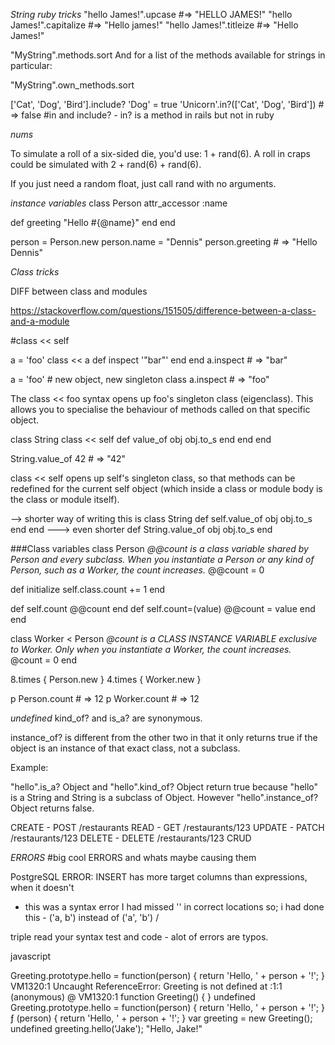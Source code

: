

*String ruby tricks*
"hello James!".upcase      #=> "HELLO JAMES!"
"hello James!".capitalize  #=> "Hello james!"
"hello James!".titleize    #=> "Hello James!"

"MyString".methods.sort
And for a list of the methods available for strings in particular:

"MyString".own_methods.sort

['Cat', 'Dog', 'Bird'].include? 'Dog'
= true
'Unicorn'.in?(['Cat', 'Dog', 'Bird']) # => false
#in and include? - in? is a method in rails but not in ruby

*nums*

To simulate a roll of a six-sided die, you'd use: 1 + rand(6). A roll in craps could be simulated with 2 + rand(6) + rand(6).

If you just need a random float, just call rand with no arguments.

*instance variables*
class Person
  attr_accessor :name

  def greeting
    "Hello #{@name}"
  end
end

person = Person.new
person.name = "Dennis"
person.greeting # => "Hello Dennis"


*Class tricks*

DIFF between class and modules 

https://stackoverflow.com/questions/151505/difference-between-a-class-and-a-module

#class << self

a = 'foo'
class << a
  def inspect
    '"bar"'
  end
end
a.inspect   # => "bar"

a = 'foo'   # new object, new singleton class
a.inspect   # => "foo"

The class << foo syntax opens up foo's singleton class (eigenclass). This allows you to specialise the behaviour of methods called on that specific object.

class String
  class << self
    def value_of obj
      obj.to_s
    end
  end
end

String.value_of 42   # => "42"

class << self opens up self's singleton class, so that methods can be redefined for the current self object (which inside a class or module body is the class or module itself).

--> shorter way of writing this is
class String
  def self.value_of obj
    obj.to_s
  end
end
---> even shorter
def String.value_of obj
  obj.to_s
end


###Class variables
class Person
  *@@count is a class variable shared by Person and every subclass.
   When you instantiate a Person or any kind of Person, such as a Worker,
   the count increases.*
  @@count = 0

  def initialize
    self.class.count += 1
  end

  def self.count
    @@count
  end
  def self.count=(value)
    @@count = value
  end
end

class Worker < Person
  *@count is a CLASS INSTANCE VARIABLE exclusive to Worker.
   Only when you instantiate a Worker, the count increases.*
  @count = 0
end

8.times { Person.new }
4.times { Worker.new }

p Person.count # => 12
p Worker.count # => 12



*undefined*
kind_of? and is_a? are synonymous.

instance_of? is different from the other two in that it only returns true if the object is an instance of that exact class, not a subclass.

Example:

"hello".is_a? Object and "hello".kind_of? Object return true because "hello" is a String and String is a subclass of Object.
However "hello".instance_of? Object returns false.

CREATE - POST /restaurants
READ - GET /restaurants/123
UPDATE - PATCH /restaurants/123
DELETE - DELETE /restaurants/123
CRUD

*ERRORS*
#big cool ERRORS and whats maybe causing them

PostgreSQL ERROR: INSERT has more target columns than expressions, when it doesn't
- this was a syntax error I had missed '' in correct locations so;
i had done this - ('a, b') instead of ('a', 'b') /

triple read your syntax test and code - alot of errors are typos.


javascript 

Greeting.prototype.hello = function(person) {
  return 'Hello, ' + person + '!';
}
VM1320:1 Uncaught ReferenceError: Greeting is not defined
    at <anonymous>:1:1
(anonymous) @ VM1320:1
function Greeting() {
}
undefined
Greeting.prototype.hello = function(person) {
  return 'Hello, ' + person + '!';
}
ƒ (person) {
  return 'Hello, ' + person + '!';
}
var greeting = new Greeting(); 
undefined
greeting.hello('Jake');
"Hello, Jake!"
